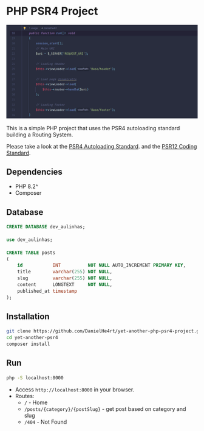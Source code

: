 # PHP PSR4 Project

![Project Thumbnail](/.github/logo.png)

This is a simple PHP project that uses the PSR4 autoloading standard building a Routing System.

Please take a look at the [PSR4 Autoloading Standard](https://www.php-fig.org/psr/psr-4/). and
the [PSR12 Coding Standard](https://www.php-fig.org/psr/psr-12/).

## Dependencies

- PHP 8.2^
- Composer

## Database

```sql 
CREATE DATABASE dev_aulinhas;

use dev_aulinhas;

CREATE TABLE posts
(
    id           INT          NOT NULL AUTO_INCREMENT PRIMARY KEY,
    title        varchar(255) NOT NULL,
    slug         varchar(255) NOT NULL,
    content      LONGTEXT     NOT NULL,
    published_at timestamp
);
```

## Installation

```bash
git clone https://github.com/DanielHe4rt/yet-another-php-psr4-project.git yet-another-psr4
cd yet-another-psr4
composer install
```

## Run

```bash
php -S localhost:8000
```

* Access `http://localhost:8000` in your browser.
* Routes:
  * `/` - Home
  * `/posts/{category}/{postSlug}` - get post based on category and slug
  * `/404` - Not Found